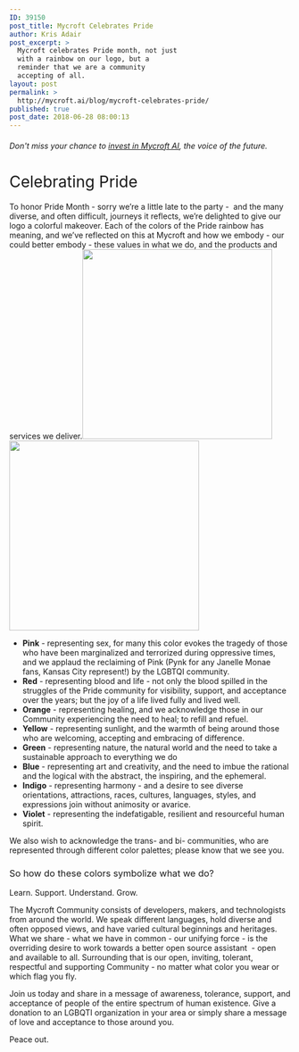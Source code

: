 ```yaml
---
ID: 39150
post_title: Mycroft Celebrates Pride
author: Kris Adair
post_excerpt: >
  Mycroft celebrates Pride month, not just
  with a rainbow on our logo, but a
  reminder that we are a community
  accepting of all.
layout: post
permalink: >
  http://mycroft.ai/blog/mycroft-celebrates-pride/
published: true
post_date: 2018-06-28 08:00:13
---
```

<h6>Don't miss your chance to <a href="https://www.startengine.com/mycroft-ai">invest in Mycroft AI</a>, the voice of the future.</h6>
<h1><span style="font-weight: 400">Celebrating Pride</span></h1>
<span style="font-weight: 400">To honor Pride Month - sorry we’re a little late to the party -  and the many diverse, and often difficult, journeys it reflects, we’re delighted to give our logo a colorful makeover. Each of the colors of the Pride rainbow has meaning, and we’ve reflected on this at Mycroft and how we embody - our could better embody - these values in what we do, and the products and services we deliver.</span><span style="font-weight: 400"><a href="https://mycroft.ai/wp-content/uploads/2018/06/mycroft-logo-stacked-gay-pride-rainbow-bg.png"><img class="size-full wp-image-39154 alignnone" src="https://mycroft.ai/wp-content/uploads/2018/06/mycroft-logo-stacked-gay-pride-rainbow-bg.png" alt="" width="340" height="340" /></a><a href="https://mycroft.ai/wp-content/uploads/2018/06/mycroft-logo-stacked-gay-pride-white-bg.png"><img class="size-full wp-image-39155 alignright" src="https://mycroft.ai/wp-content/uploads/2018/06/mycroft-logo-stacked-gay-pride-white-bg.png" alt="" width="340" height="340" /></a></span>
<ul>
 	<li style="font-weight: 400"><b>Pink</b><span style="font-weight: 400"> - representing sex, for many this color evokes the tragedy of those who have been marginalized and terrorized during oppressive times, and we applaud the reclaiming of Pink (Pynk for any Janelle Monae fans, Kansas City represent!) by the LGBTQI community. </span><span style="font-weight: 400">
</span></li>
 	<li style="font-weight: 400"><b>Red</b><span style="font-weight: 400"> - representing blood and life - not only the blood spilled in the struggles of the Pride community for visibility, support, and acceptance over the years; but the joy of a life lived fully and lived well. </span><span style="font-weight: 400">
</span></li>
 	<li style="font-weight: 400"><b>Orange</b><span style="font-weight: 400"> - representing healing, and we acknowledge those in our Community experiencing the need to heal; to refill and refuel. </span><span style="font-weight: 400">
</span></li>
 	<li style="font-weight: 400"><b>Yellow</b><span style="font-weight: 400"> - representing sunlight, and the warmth of being around those who are welcoming, accepting and embracing of difference. </span><span style="font-weight: 400">
</span></li>
 	<li style="font-weight: 400"><b>Green</b><span style="font-weight: 400"> - representing nature, the natural world and the need to take a sustainable approach to everything we do</span><span style="font-weight: 400">
</span></li>
 	<li style="font-weight: 400"><b>Blue</b><span style="font-weight: 400"> - representing art and creativity, and the need to imbue the rational and the logical with the abstract, the inspiring, and the ephemeral. </span><span style="font-weight: 400">
</span></li>
 	<li style="font-weight: 400"><b>Indigo</b><span style="font-weight: 400"> - representing harmony - and a desire to see diverse orientations, attractions, races, cultures, languages, styles, and expressions join without animosity or avarice. </span><span style="font-weight: 400">
</span></li>
 	<li style="font-weight: 400"><b>Violet</b><span style="font-weight: 400"> - representing the indefatigable, resilient and resourceful human spirit.  </span></li>
</ul>
<span style="font-weight: 400">We also wish to acknowledge the trans- and bi- communities, who are represented through different color palettes; please know that we see you. </span>
<h3><span style="font-weight: 400">So how do these colors symbolize what we do? </span></h3>
<span style="font-weight: 400">Learn. Support. Understand. Grow. </span>

<span style="font-weight: 400">The Mycroft Community consists of developers, makers, and technologists from around the world. We speak different languages, hold diverse and often opposed views, and have varied cultural beginnings and heritages. What we share - what we have in common - our unifying force - is the overriding desire to work towards a better open source assistant  - open and available to all. Surrounding that is our open, inviting, tolerant, respectful and supporting Community - no matter what color you wear or which flag you fly. </span>

<span style="font-weight: 400">Join us today and share in a message of awareness, tolerance, support, and acceptance of people of the entire spectrum of human existence. Give a donation to an LGBQTI organization in your area or simply share a message of love and acceptance to those around you. </span>

<span style="font-weight: 400">Peace out. </span>